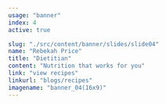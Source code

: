 ```yaml
---
usage: "banner"
index: 4
active: true

slug: "./src/content/banner/slides/slide04"
name: "Rebekah Price"
title: "Dietitian"
content: "Nutrition that works for you"
link: "view recipes"
linkurl: "blogs/recipes"
imagename: "banner_04(16x9)"
---
```


